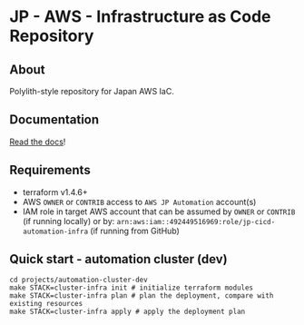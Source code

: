 # JP - AWS - Infrastructure as Code Repository

## About

Polylith-style repository for Japan AWS IaC.

## Documentation

[Read the docs](docs/index.md)!

## Requirements

 - terraform v1.4.6+
 - AWS `OWNER` or `CONTRIB` access to `AWS JP Automation` account(s)
 - IAM role in target AWS account that can be assumed by `OWNER` or `CONTRIB` (if running locally) or by: `arn:aws:iam::492449516969:role/jp-cicd-automation-infra` (if running from GitHub)

## Quick start - automation cluster (dev)

    cd projects/automation-cluster-dev
    make STACK=cluster-infra init # initialize terraform modules
    make STACK=cluster-infra plan # plan the deployment, compare with existing resources
    make STACK=cluster-infra apply # apply the deployment plan
